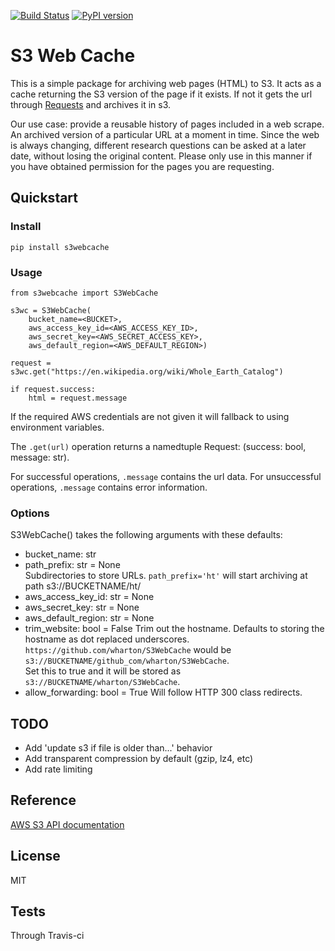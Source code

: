 [![Build Status](https://travis-ci.org/wharton/S3WebCache.svg?branch=master)](https://travis-ci.org/wharton/S3WebCache)
[![PyPI version](https://badge.fury.io/py/S3WebCache.svg)](https://badge.fury.io/py/S3WebCache)

# S3 Web Cache

This is a simple package for archiving web pages (HTML) to S3. It acts as a cache returning the S3 version of the page if it exists. If not it gets the url through [Requests](http://docs.python-requests.org/en/master/) and archives it in s3.

Our use case: provide a reusable history of pages included in a web scrape. An archived version of a particular URL at a moment in time. Since the web is always changing, different research questions can be asked at a later date, without losing the original content. Please only use in this manner if you have obtained permission for the pages you are requesting.


## Quickstart


### Install

`pip install s3webcache`


### Usage

```
from s3webcache import S3WebCache

s3wc = S3WebCache(
    bucket_name=<BUCKET>,
    aws_access_key_id=<AWS_ACCESS_KEY_ID>,
    aws_secret_key=<AWS_SECRET_ACCESS_KEY>,
    aws_default_region=<AWS_DEFAULT_REGION>)

request = s3wc.get("https://en.wikipedia.org/wiki/Whole_Earth_Catalog")

if request.success:
    html = request.message
```

If the required AWS credentials are not given it will fallback to using environment variables.

The `.get(url)` operation returns a namedtuple Request: (success: bool, message: str).

For successful operations, `.message` contains the url data.
For unsuccessful operations, `.message` contains error information.


### Options

S3WebCache() takes the following arguments with these defaults:
 - bucket_name: str
 - path_prefix: str = None\
    Subdirectories to store URLs. `path_prefix='ht'` will start archiving at path s3://BUCKETNAME/ht/
 - aws_access_key_id: str = None 
 - aws_secret_key: str = None
 - aws_default_region: str = None 
 - trim_website: bool = False
    Trim out the hostname. Defaults to storing the hostname as dot replaced underscores. `https://github.com/wharton/S3WebCache` would be `s3://BUCKETNAME/github_com/wharton/S3WebCache`.\
    Set this to true and it will be stored as `s3://BUCKETNAME/wharton/S3WebCache`.
 - allow_forwarding: bool = True
    Will follow HTTP 300 class redirects.


## TODO

 - Add 'update s3 if file is older than...' behavior
 - Add transparent compression by default (gzip, lz4, etc)
 - Add rate limiting


## Reference

[AWS S3 API documentation](https://boto3.amazonaws.com/v1/documentation/api/latest/reference/services/s3.html) 


## License

MIT


## Tests

Through Travis-ci